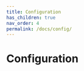 ```yaml
---
title: Configuration
has_children: true
nav_order: 4
permalink: /docs/config/
---
```


# Configuration
